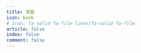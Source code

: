 ```yaml
---
title: 真题
icon: book
# icon: fa-solid fa-file-lines/fa-solid fa-file
article: false
index: false
comment: false
---
```


<Catalog />
